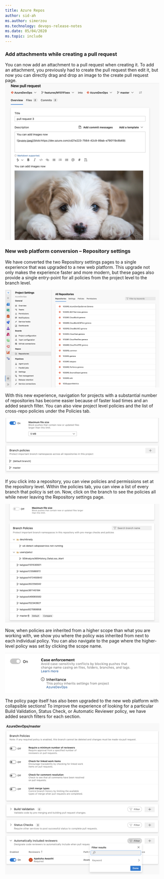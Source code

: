 ```yaml
---
title: Azure Repos
author: sid-ah
ms.author: simerzou
ms.technology: devops-release-notes
ms.date: 05/04/2020
ms.topic: include
---
```

### Add attachments while creating a pull request

You can now add an attachment to a pull request when creating it. To add an attachment, you previously had to create the pull request then edit it, but now you can directly drag and drop an image to the create pull request page.
![Add attachments while creating a pull request.](../../media/168-repos-1-0.png)

### New web platform conversion – Repository settings 

We have converted the two Repository settings pages to a single experience that was upgraded to a new web platform. This upgrade not only makes the experience faster and more modern, but these pages also provide a single entry-point for all policies from the project level to the branch level. 

![New web platform conversion.](../../media/168-repos-0-2.png)

With this new experience, navigation for projects with a substantial number of repositories has become easier because of faster load times and an added search filter. You can also view project level policies and the list of cross-repo policies under the Policies tab.

![View cross-repo policies under the Policies tab.](../../media/168-repos-0-3.png)

If you click into a repository, you can view policies and permissions set at the repository level. Within the policies tab, you can view a list of every branch that policy is set on. Now, click on the branch to see the policies all while never leaving the Repository settings page.  

![Select branch to see the policies.](../../media/168-repos-0-4.png)

Now, when policies are inherited from a higher scope than what you are working with, we show you where the policy was inherited from next to each individual policy. You can also navigate to the page where the higher-level policy was set by clicking the scope name. 

![Show where the policy was inherited from.](../../media/168-repos-0-5.png)

The policy page itself has also been upgraded to the new web platform with collapsible sections! To improve the experience of looking for a particular Build Validation, Status Check, or Automatic Reviewer policy, we have added search filters for each section. 

![Search filters for each section.](../../media/168-repos-0-6.png)